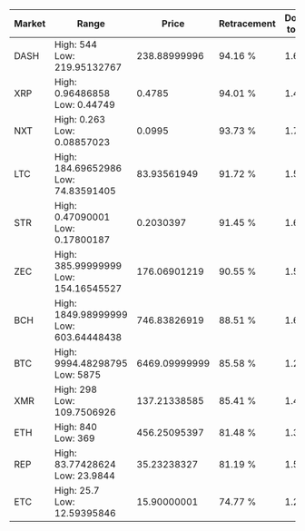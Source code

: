| Market | Range | Price| Retracement | Doubles to 50% |
| --- | --- | --- | --- | --- |
| DASH | High: 544<br />Low: 219.95132767 | 238.88999996 | 94.16 % | 1.60 |
| XRP | High: 0.96486858<br />Low: 0.44749 | 0.4785 | 94.01 % | 1.48 |
| NXT | High: 0.263<br />Low: 0.08857023 | 0.0995 | 93.73 % | 1.77 |
| LTC | High: 184.69652986<br />Low: 74.83591405 | 83.93561949 | 91.72 % | 1.55 |
| STR | High: 0.47090001<br />Low: 0.17800187 | 0.2030397 | 91.45 % | 1.60 |
| ZEC | High: 385.99999999<br />Low: 154.16545527 | 176.06901219 | 90.55 % | 1.53 |
| BCH | High: 1849.98999999<br />Low: 603.64448438 | 746.83826919 | 88.51 % | 1.64 |
| BTC | High: 9994.48298795<br />Low: 5875 | 6469.09999999 | 85.58 % | 1.23 |
| XMR | High: 298<br />Low: 109.7506926 | 137.21338585 | 85.41 % | 1.49 |
| ETH | High: 840<br />Low: 369 | 456.25095397 | 81.48 % | 1.32 |
| REP | High: 83.77428624<br />Low: 23.9844 | 35.23238327 | 81.19 % | 1.53 |
| ETC | High: 25.7<br />Low: 12.59395846 | 15.90000001 | 74.77 % | 1.20 |
